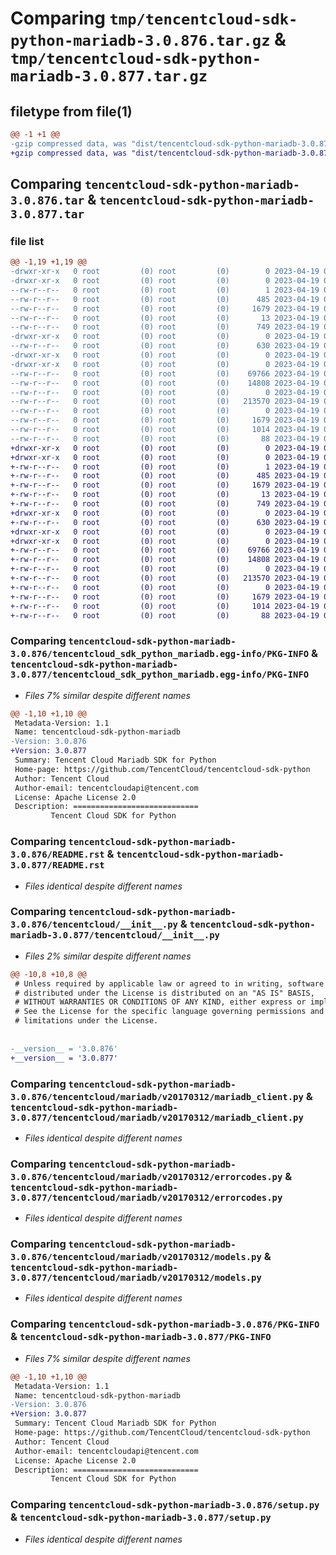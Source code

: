 # Comparing `tmp/tencentcloud-sdk-python-mariadb-3.0.876.tar.gz` & `tmp/tencentcloud-sdk-python-mariadb-3.0.877.tar.gz`

## filetype from file(1)

```diff
@@ -1 +1 @@
-gzip compressed data, was "dist/tencentcloud-sdk-python-mariadb-3.0.876.tar", last modified: Wed Apr 19 00:31:35 2023, max compression
+gzip compressed data, was "dist/tencentcloud-sdk-python-mariadb-3.0.877.tar", last modified: Wed Apr 19 09:21:12 2023, max compression
```

## Comparing `tencentcloud-sdk-python-mariadb-3.0.876.tar` & `tencentcloud-sdk-python-mariadb-3.0.877.tar`

### file list

```diff
@@ -1,19 +1,19 @@
-drwxr-xr-x   0 root         (0) root         (0)        0 2023-04-19 00:31:35.000000 tencentcloud-sdk-python-mariadb-3.0.876/
-drwxr-xr-x   0 root         (0) root         (0)        0 2023-04-19 00:31:35.000000 tencentcloud-sdk-python-mariadb-3.0.876/tencentcloud_sdk_python_mariadb.egg-info/
--rw-r--r--   0 root         (0) root         (0)        1 2023-04-19 00:31:35.000000 tencentcloud-sdk-python-mariadb-3.0.876/tencentcloud_sdk_python_mariadb.egg-info/dependency_links.txt
--rw-r--r--   0 root         (0) root         (0)      485 2023-04-19 00:31:35.000000 tencentcloud-sdk-python-mariadb-3.0.876/tencentcloud_sdk_python_mariadb.egg-info/SOURCES.txt
--rw-r--r--   0 root         (0) root         (0)     1679 2023-04-19 00:31:35.000000 tencentcloud-sdk-python-mariadb-3.0.876/tencentcloud_sdk_python_mariadb.egg-info/PKG-INFO
--rw-r--r--   0 root         (0) root         (0)       13 2023-04-19 00:31:35.000000 tencentcloud-sdk-python-mariadb-3.0.876/tencentcloud_sdk_python_mariadb.egg-info/top_level.txt
--rw-r--r--   0 root         (0) root         (0)      749 2023-04-19 00:31:35.000000 tencentcloud-sdk-python-mariadb-3.0.876/README.rst
-drwxr-xr-x   0 root         (0) root         (0)        0 2023-04-19 00:31:35.000000 tencentcloud-sdk-python-mariadb-3.0.876/tencentcloud/
--rw-r--r--   0 root         (0) root         (0)      630 2023-04-19 00:31:35.000000 tencentcloud-sdk-python-mariadb-3.0.876/tencentcloud/__init__.py
-drwxr-xr-x   0 root         (0) root         (0)        0 2023-04-19 00:31:35.000000 tencentcloud-sdk-python-mariadb-3.0.876/tencentcloud/mariadb/
-drwxr-xr-x   0 root         (0) root         (0)        0 2023-04-19 00:31:35.000000 tencentcloud-sdk-python-mariadb-3.0.876/tencentcloud/mariadb/v20170312/
--rw-r--r--   0 root         (0) root         (0)    69766 2023-04-19 00:31:35.000000 tencentcloud-sdk-python-mariadb-3.0.876/tencentcloud/mariadb/v20170312/mariadb_client.py
--rw-r--r--   0 root         (0) root         (0)    14808 2023-04-19 00:31:35.000000 tencentcloud-sdk-python-mariadb-3.0.876/tencentcloud/mariadb/v20170312/errorcodes.py
--rw-r--r--   0 root         (0) root         (0)        0 2023-04-19 00:31:35.000000 tencentcloud-sdk-python-mariadb-3.0.876/tencentcloud/mariadb/v20170312/__init__.py
--rw-r--r--   0 root         (0) root         (0)   213570 2023-04-19 00:31:35.000000 tencentcloud-sdk-python-mariadb-3.0.876/tencentcloud/mariadb/v20170312/models.py
--rw-r--r--   0 root         (0) root         (0)        0 2023-04-19 00:31:35.000000 tencentcloud-sdk-python-mariadb-3.0.876/tencentcloud/mariadb/__init__.py
--rw-r--r--   0 root         (0) root         (0)     1679 2023-04-19 00:31:35.000000 tencentcloud-sdk-python-mariadb-3.0.876/PKG-INFO
--rw-r--r--   0 root         (0) root         (0)     1014 2023-04-19 00:31:35.000000 tencentcloud-sdk-python-mariadb-3.0.876/setup.py
--rw-r--r--   0 root         (0) root         (0)       88 2023-04-19 00:31:35.000000 tencentcloud-sdk-python-mariadb-3.0.876/setup.cfg
+drwxr-xr-x   0 root         (0) root         (0)        0 2023-04-19 09:21:12.000000 tencentcloud-sdk-python-mariadb-3.0.877/
+drwxr-xr-x   0 root         (0) root         (0)        0 2023-04-19 09:21:12.000000 tencentcloud-sdk-python-mariadb-3.0.877/tencentcloud_sdk_python_mariadb.egg-info/
+-rw-r--r--   0 root         (0) root         (0)        1 2023-04-19 09:21:12.000000 tencentcloud-sdk-python-mariadb-3.0.877/tencentcloud_sdk_python_mariadb.egg-info/dependency_links.txt
+-rw-r--r--   0 root         (0) root         (0)      485 2023-04-19 09:21:12.000000 tencentcloud-sdk-python-mariadb-3.0.877/tencentcloud_sdk_python_mariadb.egg-info/SOURCES.txt
+-rw-r--r--   0 root         (0) root         (0)     1679 2023-04-19 09:21:12.000000 tencentcloud-sdk-python-mariadb-3.0.877/tencentcloud_sdk_python_mariadb.egg-info/PKG-INFO
+-rw-r--r--   0 root         (0) root         (0)       13 2023-04-19 09:21:12.000000 tencentcloud-sdk-python-mariadb-3.0.877/tencentcloud_sdk_python_mariadb.egg-info/top_level.txt
+-rw-r--r--   0 root         (0) root         (0)      749 2023-04-19 09:21:12.000000 tencentcloud-sdk-python-mariadb-3.0.877/README.rst
+drwxr-xr-x   0 root         (0) root         (0)        0 2023-04-19 09:21:12.000000 tencentcloud-sdk-python-mariadb-3.0.877/tencentcloud/
+-rw-r--r--   0 root         (0) root         (0)      630 2023-04-19 09:21:12.000000 tencentcloud-sdk-python-mariadb-3.0.877/tencentcloud/__init__.py
+drwxr-xr-x   0 root         (0) root         (0)        0 2023-04-19 09:21:12.000000 tencentcloud-sdk-python-mariadb-3.0.877/tencentcloud/mariadb/
+drwxr-xr-x   0 root         (0) root         (0)        0 2023-04-19 09:21:12.000000 tencentcloud-sdk-python-mariadb-3.0.877/tencentcloud/mariadb/v20170312/
+-rw-r--r--   0 root         (0) root         (0)    69766 2023-04-19 09:21:12.000000 tencentcloud-sdk-python-mariadb-3.0.877/tencentcloud/mariadb/v20170312/mariadb_client.py
+-rw-r--r--   0 root         (0) root         (0)    14808 2023-04-19 09:21:12.000000 tencentcloud-sdk-python-mariadb-3.0.877/tencentcloud/mariadb/v20170312/errorcodes.py
+-rw-r--r--   0 root         (0) root         (0)        0 2023-04-19 09:21:12.000000 tencentcloud-sdk-python-mariadb-3.0.877/tencentcloud/mariadb/v20170312/__init__.py
+-rw-r--r--   0 root         (0) root         (0)   213570 2023-04-19 09:21:12.000000 tencentcloud-sdk-python-mariadb-3.0.877/tencentcloud/mariadb/v20170312/models.py
+-rw-r--r--   0 root         (0) root         (0)        0 2023-04-19 09:21:12.000000 tencentcloud-sdk-python-mariadb-3.0.877/tencentcloud/mariadb/__init__.py
+-rw-r--r--   0 root         (0) root         (0)     1679 2023-04-19 09:21:12.000000 tencentcloud-sdk-python-mariadb-3.0.877/PKG-INFO
+-rw-r--r--   0 root         (0) root         (0)     1014 2023-04-19 09:21:12.000000 tencentcloud-sdk-python-mariadb-3.0.877/setup.py
+-rw-r--r--   0 root         (0) root         (0)       88 2023-04-19 09:21:12.000000 tencentcloud-sdk-python-mariadb-3.0.877/setup.cfg
```

### Comparing `tencentcloud-sdk-python-mariadb-3.0.876/tencentcloud_sdk_python_mariadb.egg-info/PKG-INFO` & `tencentcloud-sdk-python-mariadb-3.0.877/tencentcloud_sdk_python_mariadb.egg-info/PKG-INFO`

 * *Files 7% similar despite different names*

```diff
@@ -1,10 +1,10 @@
 Metadata-Version: 1.1
 Name: tencentcloud-sdk-python-mariadb
-Version: 3.0.876
+Version: 3.0.877
 Summary: Tencent Cloud Mariadb SDK for Python
 Home-page: https://github.com/TencentCloud/tencentcloud-sdk-python
 Author: Tencent Cloud
 Author-email: tencentcloudapi@tencent.com
 License: Apache License 2.0
 Description: ============================
         Tencent Cloud SDK for Python
```

### Comparing `tencentcloud-sdk-python-mariadb-3.0.876/README.rst` & `tencentcloud-sdk-python-mariadb-3.0.877/README.rst`

 * *Files identical despite different names*

### Comparing `tencentcloud-sdk-python-mariadb-3.0.876/tencentcloud/__init__.py` & `tencentcloud-sdk-python-mariadb-3.0.877/tencentcloud/__init__.py`

 * *Files 2% similar despite different names*

```diff
@@ -10,8 +10,8 @@
 # Unless required by applicable law or agreed to in writing, software
 # distributed under the License is distributed on an "AS IS" BASIS,
 # WITHOUT WARRANTIES OR CONDITIONS OF ANY KIND, either express or implied.
 # See the License for the specific language governing permissions and
 # limitations under the License.
 
 
-__version__ = '3.0.876'
+__version__ = '3.0.877'
```

### Comparing `tencentcloud-sdk-python-mariadb-3.0.876/tencentcloud/mariadb/v20170312/mariadb_client.py` & `tencentcloud-sdk-python-mariadb-3.0.877/tencentcloud/mariadb/v20170312/mariadb_client.py`

 * *Files identical despite different names*

### Comparing `tencentcloud-sdk-python-mariadb-3.0.876/tencentcloud/mariadb/v20170312/errorcodes.py` & `tencentcloud-sdk-python-mariadb-3.0.877/tencentcloud/mariadb/v20170312/errorcodes.py`

 * *Files identical despite different names*

### Comparing `tencentcloud-sdk-python-mariadb-3.0.876/tencentcloud/mariadb/v20170312/models.py` & `tencentcloud-sdk-python-mariadb-3.0.877/tencentcloud/mariadb/v20170312/models.py`

 * *Files identical despite different names*

### Comparing `tencentcloud-sdk-python-mariadb-3.0.876/PKG-INFO` & `tencentcloud-sdk-python-mariadb-3.0.877/PKG-INFO`

 * *Files 7% similar despite different names*

```diff
@@ -1,10 +1,10 @@
 Metadata-Version: 1.1
 Name: tencentcloud-sdk-python-mariadb
-Version: 3.0.876
+Version: 3.0.877
 Summary: Tencent Cloud Mariadb SDK for Python
 Home-page: https://github.com/TencentCloud/tencentcloud-sdk-python
 Author: Tencent Cloud
 Author-email: tencentcloudapi@tencent.com
 License: Apache License 2.0
 Description: ============================
         Tencent Cloud SDK for Python
```

### Comparing `tencentcloud-sdk-python-mariadb-3.0.876/setup.py` & `tencentcloud-sdk-python-mariadb-3.0.877/setup.py`

 * *Files identical despite different names*

